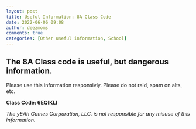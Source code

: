 ```yaml
---
layout: post
title: Useful Information: 8A Class Code
date: 2022-06-06 09:08
author: deezmoms
comments: true
categories: [Other useful information, School]
---
```

<!-- wp:heading -->
<h2>The 8A Class code is useful, but dangerous information.</h2>
<!-- /wp:heading -->

<!-- wp:paragraph {"fontSize":"medium"} -->
<p class="has-medium-font-size">Please use this information responsivly. Please do not raid, spam on alts, etc.</p>
<!-- /wp:paragraph -->

<!-- wp:paragraph -->
<p><strong>Class Code: 6EQIKLI</strong></p>
<!-- /wp:paragraph -->

<!-- wp:paragraph {"fontSize":"small"} -->
<p class="has-small-font-size"><em>The yEAh Games Corporation, LLC. is not responsible for any misuse of this information.</em></p>
<!-- /wp:paragraph -->
